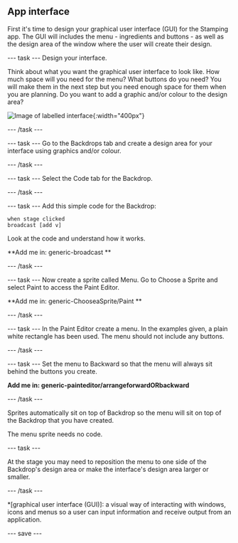 ## App interface
First it's time to design your graphical user interface (GUI) for the Stamping app. The GUI will includes the menu - ingredients and buttons - as well as the design area of the window where the user will create their design.

--- task ---
Design your interface.

Think about what you want the graphical user interface to look like.
How much space will you need for the menu?
What buttons do you need? You will make them in the next step  but you need enough space for them when you are planning.
Do you want to add a graphic and/or colour to the design area?

![Image of labelled interface](images/labelled_interface.png){:width="400px"}

--- /task ---

--- task ---
Go to the Backdrops tab and create a design area for your interface using graphics and/or colour.

--- /task ---

--- task ---
Select the Code tab for the Backdrop.

--- /task ---

--- task ---
Add this simple code for the Backdrop:

```blocks3
when stage clicked
broadcast [add v]
```
Look at the code and understand how it works.

**Add me in: generic-broadcast **

--- /task ---

--- task ---
Now create a sprite called Menu. Go to Choose a Sprite and select Paint to access the Paint Editor.

**Add me in: generic-ChooseaSprite/Paint **

--- /task ---

--- task ---
In the Paint Editor create a menu. In the examples given, a plain white rectangle has been used. The menu should not include any buttons.

--- /task ---

--- task ---
Set the menu to Backward so that the menu will always sit behind the buttons you create.

**Add me in: generic-painteditor/arrangeforwardORbackward**

--- /task ---

Sprites automatically sit on top of Backdrop so the menu will sit on top of the Backdrop that you have created. 

The menu sprite needs no code.

--- task ---

At the stage you may need to reposition the menu to one side of the Backdrop's design area or make the interface's design area larger or smaller.

--- /task ---

*[graphical user interface (GUI)]: a visual way of interacting with windows, icons and menus so a user can input information and receive output from an application.

--- save ---
